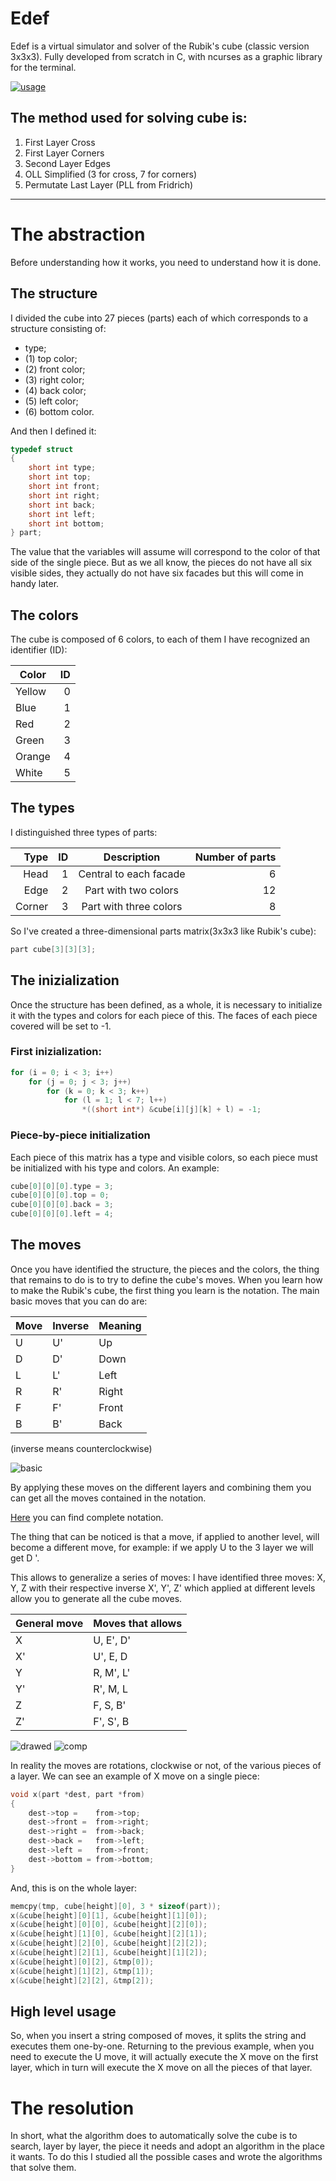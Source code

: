 # Edef
Edef is a virtual simulator and solver of the Rubik's cube (classic version 3x3x3). Fully developed from scratch in C, with ncurses as a graphic library for the terminal.

[![usage](imgs/view.png)](https://www.youtube.com/watch?v=hZ2u8HZT35c)


## The method used for solving cube is:

1. First Layer Cross
2. First Layer Corners
3. Second Layer Edges
4. OLL Simplified (3 for cross, 7 for corners)
5. Permutate Last Layer (PLL from Fridrich)

---

# The abstraction

Before understanding how it works, you need to understand how it is done.


## The structure
I divided the cube into 27 pieces (parts) each of which corresponds to a structure consisting of:

- type;
- (1) top color;
- (2) front color;
- (3) right color;
- (4) back color;
- (5) left color;
- (6) bottom color.

And then I defined it:

```c
typedef struct
{
	short int type;
	short int top;
	short int front;
	short int right;
	short int back;
	short int left;
	short int bottom;
} part;
```

The value that the variables will assume will correspond to the color of that side of the single piece. But as we all know, the pieces do not have all six visible sides, they actually do not have six facades but this will come in handy later.

## The colors
The cube is composed of 6 colors, to each of them I have recognized an identifier (ID):

| Color  | ID  |
|--------|----:|
| Yellow |   0 |
| Blue   |   1 |
| Red    |   2 |
| Green  |   3 |
| Orange |   4 |
| White  |   5 | 

## The types

I distinguished three types of parts:

| Type          | ID | Description               | Number of parts  |
| -------------:| --:|:-------------------------:| ----------------:|
| Head          |  1 | Central to each facade    |                6 |
| Edge          |  2 | Part with two colors      |               12 |
| Corner        |  3 | Part with three colors    |                8 |

So I've created a three-dimensional parts matrix(3x3x3 like Rubik's cube):

```c
part cube[3][3][3];
```
## The inizialization

Once the structure has been defined, as a whole, it is necessary to initialize it with the types and colors for each piece of this. The faces of each piece covered will be set to -1.

### First inizialization:
```c
for (i = 0; i < 3; i++)
	for (j = 0; j < 3; j++)
		for (k = 0; k < 3; k++)
			for (l = 1; l < 7; l++)
				*((short int*) &cube[i][j][k] + l) = -1;
```
### Piece-by-piece initialization
Each piece of this matrix has a type and visible colors, so each piece must be initialized with his type and colors.
An example:
```c
cube[0][0][0].type = 3;
cube[0][0][0].top = 0;
cube[0][0][0].back = 3;
cube[0][0][0].left = 4;
```

## The moves
Once you have identified the structure, the pieces and the colors, the thing that remains to do is to try to define the cube's moves.
When you learn how to make the Rubik's cube, the first thing you learn is the notation. The main basic moves that you can do are:

| Move | Inverse | Meaning |
|------|---------|---------|
| U    | U'      | Up      |
| D    | D'      | Down    |
| L    | L'      | Left    |
| R    | R'      | Right   |
| F    | F'      | Front   |
| B    | B'      | Back    |

(inverse means counterclockwise)

![basic](imgs/basic.jpg)

By applying these moves on the different layers and combining them you can get all the moves contained in the notation.

[Here](https://ruwix.com/the-rubiks-cube/notation/) you can find complete notation.

The thing that can be noticed is that a move, if applied to another level, will become a different move, for example: if we apply U to the 3 layer we will get D '.

This allows to generalize a series of moves: I have identified three moves: X, Y, Z with their respective inverse X', Y', Z' which applied at different levels allow you to generate all the cube moves.

| General move | Moves that allows |
|--------------|-------------------|
| X            | U, E', D'         |
| X'           | U', E, D          |
| Y            | R, M', L'         |
| Y'           | R', M, L          |
| Z            | F, S, B'          |
| Z'           | F', S', B         |

![drawed](imgs/drawed.jpg)
![comp](imgs/comp.jpg)

In reality the moves are rotations, clockwise or not, of the various pieces of a layer.
We can see an example of X move on a single piece:

```c
void x(part *dest, part *from)
{
	dest->top =    from->top;
	dest->front =  from->right;
	dest->right =  from->back;
	dest->back =   from->left;
	dest->left =   from->front;
	dest->bottom = from->bottom;
}
```

And, this is on the whole layer:
```c
memcpy(tmp, cube[height][0], 3 * sizeof(part));
x(&cube[height][0][1], &cube[height][1][0]);
x(&cube[height][0][0], &cube[height][2][0]);
x(&cube[height][1][0], &cube[height][2][1]);
x(&cube[height][2][0], &cube[height][2][2]);
x(&cube[height][2][1], &cube[height][1][2]);
x(&cube[height][0][2], &tmp[0]);
x(&cube[height][1][2], &tmp[1]);
x(&cube[height][2][2], &tmp[2]);
```

## High level usage

So, when you insert a string composed of moves, it splits the string and executes them one-by-one.
Returning to the previous example, when you need to execute the U move, it will actually execute the X move on the first layer, which in turn will execute the X move on all the pieces of that layer.

# The resolution

In short, what the algorithm does to automatically solve the cube is to search, layer by layer, the piece it needs and adopt an algorithm in the place it wants. To do this I studied all the possible cases and wrote the algorithms that solve them.